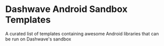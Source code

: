 # Dashwave Android Sandbox Templates
A curated list of templates containing awesome Android libraries that can be run on Dashwave's sandbox
